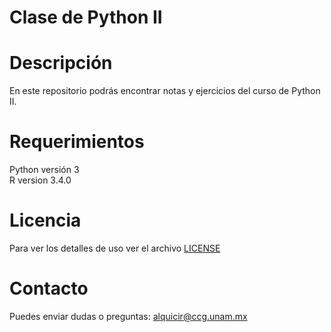 # Clase de Python II  

# Descripción  
En este repositorio podrás encontrar notas y ejercicios del curso de Python II.  

# Requerimientos  

Python versión 3  
R version 3.4.0  

# Licencia   

Para ver los detalles de uso ver el archivo [LICENSE](./LICENSE)  

# Contacto  
Puedes enviar dudas o preguntas: alquicir@ccg.unam.mx  
